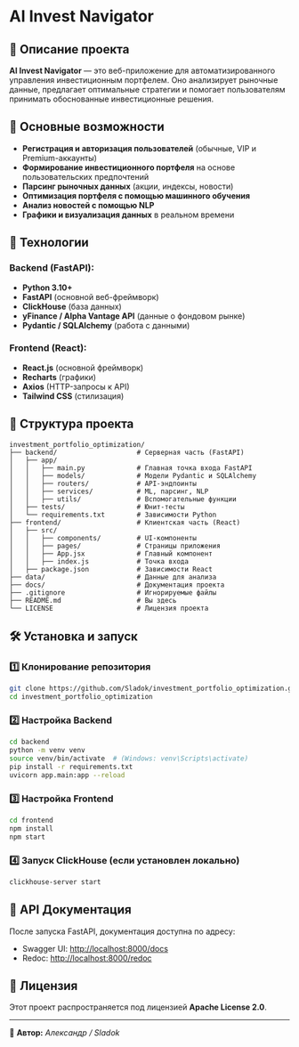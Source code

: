 # AI Invest Navigator

## 📌 Описание проекта
**AI Invest Navigator** — это веб-приложение для автоматизированного управления инвестиционным портфелем. Оно анализирует рыночные данные, предлагает оптимальные стратегии и помогает пользователям принимать обоснованные инвестиционные решения.

## 🚀 Основные возможности
- **Регистрация и авторизация пользователей** (обычные, VIP и Premium-аккаунты)
- **Формирование инвестиционного портфеля** на основе пользовательских предпочтений
- **Парсинг рыночных данных** (акции, индексы, новости)
- **Оптимизация портфеля с помощью машинного обучения**
- **Анализ новостей с помощью NLP**
- **Графики и визуализация данных** в реальном времени

## 🔧 Технологии
### **Backend** (FastAPI):
- **Python 3.10+**
- **FastAPI** (основной веб-фреймворк)
- **ClickHouse** (база данных)
- **yFinance / Alpha Vantage API** (данные о фондовом рынке)
- **Pydantic / SQLAlchemy** (работа с данными)

### **Frontend** (React):
- **React.js** (основной фреймворк)
- **Recharts** (графики)
- **Axios** (HTTP-запросы к API)
- **Tailwind CSS** (стилизация)

## 📂 Структура проекта
```
investment_portfolio_optimization/
├── backend/                    # Серверная часть (FastAPI)
│   ├── app/
│   │   ├── main.py             # Главная точка входа FastAPI
│   │   ├── models/             # Модели Pydantic и SQLAlchemy
│   │   ├── routers/            # API-эндпоинты
│   │   ├── services/           # ML, парсинг, NLP
│   │   ├── utils/              # Вспомогательные функции
│   ├── tests/                  # Юнит-тесты
│   └── requirements.txt        # Зависимости Python
├── frontend/                   # Клиентская часть (React)
│   ├── src/
│   │   ├── components/         # UI-компоненты
│   │   ├── pages/              # Страницы приложения
│   │   ├── App.jsx             # Главный компонент
│   │   ├── index.js            # Точка входа
│   ├── package.json            # Зависимости React
├── data/                       # Данные для анализа
├── docs/                       # Документация проекта
├── .gitignore                  # Игнорируемые файлы
├── README.md                   # Вы здесь
└── LICENSE                     # Лицензия проекта
```

## 🛠 Установка и запуск
### **1️⃣ Клонирование репозитория**
```bash
git clone https://github.com/Sladok/investment_portfolio_optimization.git
cd investment_portfolio_optimization
```
### **2️⃣ Настройка Backend**
```bash
cd backend
python -m venv venv
source venv/bin/activate  # (Windows: venv\Scripts\activate)
pip install -r requirements.txt
uvicorn app.main:app --reload
```

### **3️⃣ Настройка Frontend**
```bash
cd frontend
npm install
npm start
```

### **4️⃣ Запуск ClickHouse** (если установлен локально)
```bash
clickhouse-server start
```

## 📡 API Документация
После запуска FastAPI, документация доступна по адресу:
- Swagger UI: [http://localhost:8000/docs](http://localhost:8000/docs)
- Redoc: [http://localhost:8000/redoc](http://localhost:8000/redoc)

## 📜 Лицензия
Этот проект распространяется под лицензией **Apache License 2.0**.

---
🎯 **Автор:** *Александр / Sladok*

